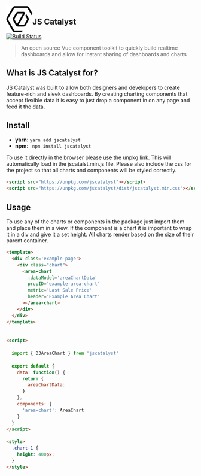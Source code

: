 <span>
  <img style='float:left' width='70' height='70' src='/ep-logo-black.png' />
</span>

## JS Catalyst

[![Build Status](https://travis-ci.org/EikosPartners/jscatalyst.svg?branch=master)](https://travis-ci.org/EikosPartners/jscatalyst)

> An open source Vue component toolkit to quickly build realtime dashboards and allow for instant sharing of dashboards and charts

## What is JS Catalyst for?
JS Catalyst was built to allow both designers and developers to create feature-rich and sleek dashboards. By creating charting components that accept flexible data it is easy to just drop a component in on any page and feed it the data.

## Install
- **yarn**: ` yarn add jscatalyst `
- **npm**: ` npm install jscatalyst`

To use it directly in the browser please use the unpkg link. This will automatically load in the jscatalst.min.js file. Please also include the css for the project so that all charts and components will be styled correctly.

```html
<script src="https://unpkg.com/jscatalyst"></script>
<script src="https://unpkg.com/jscatalyst/dist/jscatalyst.min.css"></script>
```

## Usage
To use any of the charts or components in the package just import them and place them in a view. If the component is a chart it is important to wrap it in a div and give it a set height. All charts render based on the size of their parent container.

```html
<template>
  <div class='example-page'>
    <div class="chart">
      <area-chart
        :dataModel='areaChartData'
        propID='example-area-chart'
        metric='Last Sale Price'
        header='Example Area Chart'
      ></area-chart>
    </div>
  </div>
</template>


<script>

  import { D3AreaChart } from 'jscatalyst'

  export default {
    data: function() {
      return {
        areaChartData:
      }
    },
    components: {
      'area-chart': AreaChart
    }
  }
</script>

<style>
  .chart-1 {
    height: 400px;
  }
</style>
```
